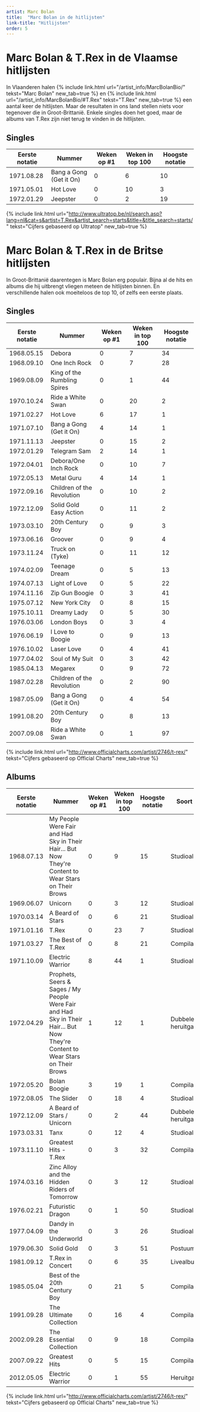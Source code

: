 ```yaml
---
artist: Marc Bolan
title:  "Marc Bolan in de hitlijsten"
link-title: "Hitlijsten"
order: 5
---
```

# Marc Bolan & T.Rex in de Vlaamse hitlijsten

In Vlaanderen halen {% include link.html url="/artist_info/MarcBolanBio/" tekst="Marc Bolan" new_tab=true %} en {% include link.html url="/artist_info/MarcBolanBio/#T.Rex" tekst="T.Rex" new_tab=true %} een aantal keer de hitlijsten. Maar de resultaten in ons land stellen niets voor tegenover die in Groot-Brittanië. Enkele singles doen het goed, maar de albums van <span class="engels">T.Rex</span> zijn niet terug te vinden in de hitlijsten.

## Singles
<table class="grafiek-tabel" id="1">
  <thead>
    <tr>
      <th>Eerste notatie</th>
      <th>Nummer</th>
      <th>Weken op #1</th>
      <th>Weken in top 100</th>
      <th>Hoogste notatie</th>
    </tr>
  </thead>
  <tbody>
    <tr>
      <td>1971.08.28</td>
      <td>Bang a Gong (Get it On)</td>
      <td>0</td>
      <td>6</td>
      <td>10</td>
    </tr>
    <tr>
      <td>1971.05.01</td>
      <td>Hot Love</td>
      <td>0</td>
      <td>10</td>
      <td>3</td>
    </tr>
    <tr>
      <td>1972.01.29</td>
      <td>Jeepster</td>
      <td>0</td>
      <td>2</td>
      <td>19</td>
    </tr>
   </tbody>
</table>

<span class="bronvermelding">{% include link.html url="http://www.ultratop.be/nl/search.asp?lang=nl&cat=s&artist=T.Rex&artist_search=starts&title=&title_search=starts/" tekst="Cijfers gebaseerd op Ultratop" new_tab=true %}</span>


# Marc Bolan & T.Rex in de Britse hitlijsten

In Groot-Brittanië daarentegen is Marc Bolan erg populair. Bijna al de hits en albums die hij uitbrengt vliegen meteen de hitlijsten binnen. En verschillende halen ook moeiteloos de top 10, of zelfs een eerste plaats.

## Singles
<table class="grafiek-tabel" id="2">
  <thead>
    <tr>
      <th>Eerste notatie</th>
      <th>Nummer</th>
      <th>Weken op #1</th>
      <th>Weken in top 100</th>
      <th>Hoogste notatie</th>
     </tr>
  </thead>
  <tbody>
    <tr>
      <td>1968.05.15</td>
      <td>Debora</td>
      <td>0</td>
      <td>7</td>
      <td>34</td>
    </tr>
    <tr>
      <td>1968.09.10</td>
      <td>One Inch Rock</td>
      <td>0</td>
      <td>7</td>
      <td>28</td>
    </tr>
    <tr>
      <td>1969.08.09</td>
      <td>King of the Rumbling Spires</td>
      <td>0</td>
      <td>1</td>
      <td>44</td>
    </tr>
        <tr>
      <td>1970.10.24</td>
      <td>Ride a White Swan</td>
      <td>0</td>
      <td>20</td>
      <td>2</td>
    </tr>
    <tr>
      <td>1971.02.27</td>
      <td>Hot Love</td>
      <td>6</td>
      <td>17</td>
      <td>1</td>
    </tr>
    <tr>
      <td>1971.07.10</td>
      <td>Bang a Gong (Get it On)</td>
      <td>4</td>
      <td>14</td>
      <td>1</td>
    </tr>
        <tr>
      <td>1971.11.13</td>
      <td>Jeepster</td>
      <td>0</td>
      <td>15</td>
      <td>2</td>
    </tr>
    <tr>
      <td>1972.01.29</td>
      <td>Telegram Sam</td>
      <td>2</td>
      <td>14</td>
      <td>1</td>
    </tr>
       <tr>
      <td>1972.04.01</td>
      <td>Debora/One Inch Rock</td>
      <td>0</td>
      <td>10</td>
      <td>7</td>
    </tr>
    <tr>
      <td>1972.05.13</td>
      <td>Metal Guru</td>
      <td>4</td>
      <td>14</td>
      <td>1</td>
    </tr>
    <tr>
      <td>1972.09.16</td>
      <td>Children of the Revolution</td>
      <td>0</td>
      <td>10</td>
      <td>2</td>
    </tr>
    <tr>
      <td>1972.12.09</td>
      <td>Solid Gold Easy Action</td>
      <td>0</td>
      <td>11</td>
      <td>2</td>
    </tr>
    <tr>
      <td>1973.03.10</td>
      <td>20th Century Boy</td>
      <td>0</td>
      <td>9</td>
      <td>3</td>
    </tr>
    <tr>
      <td>1973.06.16</td>
      <td>Groover</td>
      <td>0</td>
      <td>9</td>
      <td>4</td>
    </tr>
    <tr>
      <td>1973.11.24</td>
      <td>Truck on (Tyke)</td>
      <td>0</td>
      <td>11</td>
      <td>12</td>
    </tr>
        <tr>
      <td>1974.02.09</td>
      <td>Teenage Dream</td>
      <td>0</td>
      <td>5</td>
      <td>13</td>
    </tr>
        <tr>
      <td>1974.07.13</td>
      <td>Light of Love</td>
      <td>0</td>
      <td>5</td>
      <td>22</td>
    </tr>
    <tr>
      <td>1974.11.16</td>
      <td>Zip Gun Boogie</td>
      <td>0</td>
      <td>3</td>
      <td>41</td>
    </tr>
    <tr>
      <td>1975.07.12</td>
      <td>New York City</td>
      <td>0</td>
      <td>8</td>
      <td>15</td>
    </tr>
    <tr>
      <td>1975.10.11</td>
      <td>Dreamy Lady</td>
      <td>0</td>
      <td>5</td>
      <td>30</td>
    </tr>
    <tr>
      <td>1976.03.06</td>
      <td>London Boys</td>
      <td>0</td>
      <td>3</td>
      <td>4</td>
    </tr>
    <tr>
      <td>1976.06.19</td>
      <td>I Love to Boogie</td>
      <td>0</td>
      <td>9</td>
      <td>13</td>
    </tr>
    <tr>
      <td>1976.10.02</td>
      <td>Laser Love</td>
      <td>0</td>
      <td>4</td>
      <td>41</td>
    </tr>
    <tr>
      <td>1977.04.02</td>
      <td>Soul of My Suit</td>
      <td>0</td>
      <td>3</td>
      <td>42</td>
    </tr>
    <tr>
      <td>1985.04.13</td>
      <td>Megarex</td>
      <td>0</td>
      <td>9</td>
      <td>72</td>
    </tr>
    <tr>
      <td>1987.02.28</td>
      <td>Children of the Revolution</td>
      <td>0</td>
      <td>2</td>
      <td>90</td>
    </tr>
    <tr>
      <td>1987.05.09</td>
      <td>Bang a Gong (Get it On)</td>
      <td>0</td>
      <td>4</td>
      <td>54</td>
    </tr>
    <tr>
      <td>1991.08.20</td>
      <td>20th Century Boy</td>
      <td>0</td>
      <td>8</td>
      <td>13</td>
    </tr>
    <tr>
      <td>2007.09.08</td>
      <td>Ride a White Swan</td>
      <td>0</td>
      <td>1</td>
      <td>97</td>
    </tr>
  </tbody>
</table>

<span class="bronvermelding">{% include link.html url="http://www.officialcharts.com/artist/2746/t-rex/" tekst="Cijfers gebaseerd op Official Charts" new_tab=true %}</span>


## Albums

<table class="grafiek-tabel" id="3">
  <thead>
    <tr>
     <th>Eerste notatie</th>
      <th>Nummer</th>
      <th>Weken op #1</th>
      <th>Weken in top 100</th>
      <th>Hoogste notatie</th>
        <th>Soort album</th>
    </tr>
  </thead>
  <tbody>
    <tr>
      <td>1968.07.13</td>
      <td>My People Were Fair and Had Sky in Their 		Hair... But Now They're Content to Wear Stars 		on Their Brows</td>
      <td>0</td>
      <td>9</td>
      <td>15</td>
      <td>Studioalbum</td>
    </tr>
    <tr>
      <td>1969.06.07</td>
      <td>Unicorn</td>
      <td>0</td>
      <td>3</td>
      <td>12</td>
      <td>Studioalbum</td>
    </tr>
    <tr>
      <td>1970.03.14</td>
      <td>A Beard of Stars</td>
      <td>0</td>
      <td>6</td>
      <td>21</td>
      <td>Studioalbum</td>
    </tr>
    <tr>
      <td>1971.01.16</td>
      <td>T.Rex</td>
      <td>0</td>
      <td>23</td>
      <td>7</td>
      <td>Studioalbum</td>
    </tr>
    <tr>
      <td>1971.03.27</td>
      <td>The Best of T.Rex</td>
      <td>0</td>
      <td>8</td>
      <td>21</td>
      <td>Compilatiealbum</td>
    </tr>
    <tr>
      <td>1971.10.09</td>
      <td>Electric Warrior</td>
      <td>8</td>
      <td>44</td>
      <td>1</td>
      <td>Studioalbum</td>
    </tr>
    <tr>
      <td>1972.04.29</td>
      <td>Prophets, Seers & Sages / My People Were 		Fair and Had Sky in Their Hair... But Now 		They're Content to Wear Stars on Their Brows
      </td>
      <td>1</td>
      <td>12</td>
      <td>1</td>
      <td>Dubbele heruitgave</td>
    </tr>
    <tr>
      <td>1972.05.20</td>
      <td>Bolan Boogie</td>
      <td>3</td>
      <td>19</td>
      <td>1</td>
      <td>Compilatiealbum</td>
    </tr>
    <tr>
      <td>1972.08.05</td>
      <td>The Slider</td>
      <td>0</td>
      <td>18</td>
      <td>4</td>
      <td>Studioalbum</td>
    </tr>
    <tr>
      <td>1972.12.09</td>
      <td>A Beard of Stars / Unicorn</td>
      <td>0</td>
      <td>2</td>
      <td>44</td>
      <td>Dubbele heruitgave</td>
    </tr>
    <tr>
      <td>1973.03.31</td>
      <td>Tanx</td>
      <td>0</td>
      <td>12</td>
      <td>4</td>
      <td>Studioalbum</td>
    </tr>
    <tr>
      <td>1973.11.10</td>
      <td>Greatest Hits - T.Rex</td>
      <td>0</td>
      <td>3</td>
      <td>32</td>
      <td>Compilatiealbum</td>
    </tr>
    <tr>
      <td>1974.03.16</td>
      <td>Zinc Alloy and the Hidden Riders of 		Tomorrow</td>
      <td>0</td>
      <td>3</td>
      <td>12</td>
      <td>Studioalbum</td>
    </tr>
    <tr>
      <td>1976.02.21</td>
      <td>Futuristic Dragon</td>
      <td>0</td>
      <td>1</td>
      <td>50</td>
      <td>Studioalbum</td>
    </tr>
    <tr>
      <td>1977.04.09</td>
      <td>Dandy in the Underworld</td>
      <td>0</td>
      <td>3</td>
      <td>26</td>
      <td>Studioalbum</td>
    </tr>
    <tr>
      <td>1979.06.30</td>
      <td>Solid Gold</td>
      <td>0</td>
      <td>3</td>
      <td>51</td>
      <td>Postuum album</td>
    </tr>
    <tr>
      <td>1981.09.12</td>
      <td>T.Rex in Concert</td>
      <td>0</td>
      <td>6</td>
      <td>35</td>
      <td>Livealbum</td>
    </tr>
    <tr>
      <td>1985.05.04</td>
      <td>Best of the 20th Century Boy</td>
      <td>0</td>
      <td>21</td>
      <td>5</td>
      <td>Compilatiealbum</td>
    </tr>
    <tr>
      <td>1991.09.28</td>
      <td>The Ultimate Collection</td>
      <td>0</td>
      <td>16</td>
      <td>4</td>
      <td>Compilatiealbum</td>
    </tr>
    <tr>
      <td>2002.09.28</td>
      <td>The Essential Collection</td>
      <td>0</td>
      <td>9</td>
      <td>18</td>
      <td>Compilatiealbum</td>
    </tr>
    <tr>
      <td>2007.09.22</td>
      <td>Greatest Hits</td>
      <td>0</td>
      <td>5</td>
      <td>15</td>
      <td>Compilatiealbum</td>
    </tr>
    <tr>
      <td>2012.05.05</td>
      <td>Electric Warrior</td>
      <td>0</td>
      <td>1</td>
      <td>55</td>
      <td>Heruitgave</td>
    </tr>
   </tbody>
</table>


<span class="bronvermelding">{% include link.html url="http://www.officialcharts.com/artist/2746/t-rex/" tekst="Cijfers gebaseerd op Official Charts" new_tab=true %}</span>


